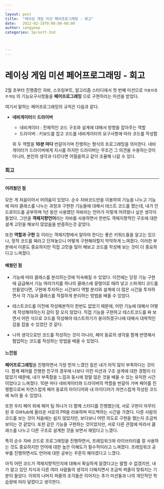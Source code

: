 ```yaml
---
​---
layout: post
title:  "레이싱 게임 미션 페어프로그래밍 - 회고"
date:   2022-02-18T0:00:00-00:00
author: sangyeop
categories: Sproutt-2nd



​---
---
```




# 레이싱 게임 미션 페어프로그래밍 - 회고

2월 초부터 진행중인 자바, 스프링부트, 알고리즘 스터디에서 첫 번째 미션으로 `자동차경주게임` 의 기능요구사항들을 **페어프로그래밍** 으로 구현하라는 미션을 받았다.

여기서 말하는 페어프로그래밍의 규칙은 다음과 같다.

- **네비게이터**와 **드라이버**

  - 네비게이터 : 전체적인 코드 구조와 설계에 대해서 방향을 잡아주는 역할
  - 드라이버 : 키보드를 잡고 코드를 네비게이터의 요구사항에 따라 코드를 작성함

  위 두 역할을 **10분 마다** 번갈아가며 진행하는 형식의 프로그래밍을 의미한다. 네비게이터가 드라이버에게 지시를 하지만 드라이버는 무조건 그 의견을 수용하는것이 아니라, 본인의 생각과 다르다면 어필을하고 같이 조율해 나갈 수 있다.



### 회고

------

#### 어려웠던 점

모든 게 처음이어서 어려움이 있었다. 순수 자바코드만을 이용하여 기능을 나누고 기능에 따라 클래스를 나누는 과정과 구현한 기능들에 대해서 테스트 코드를 짰는데, 내가 안드로이드를 공부하며 1년 동안 사용했던 자바라는 언어가 이렇게 어려웠나 싶은 생각이 들었다. 그만큼 **객체지향언어**라는 자바를 사용하면서 한번도 객체지향적인 구조에 대한 설계 고민을 해보지 않았음을 반증하는것 같았다.

또한 **역할과 구현** 등 이라는 객체지향에서 알아야 한다는 좋은 키워드들을 알고는 있으나, 정작 코드를 짜라고 던져놓으니 어떻게 구현해야할지 막막하게 느껴졌다. 이러한 부분에서 이론도 중요하지만 직접 고민을 많이 해보고 코드를 작성해 보는 것이 더 중요하다고 느껴졌다.

#### 배웠던 점

- 기능에 따라 클래스를 분리하는것에 익숙해질 수 있었다. 이전에는 당장 기능 구현에 급급해서 기능 여러가지를 하나의 클래스에 뭉탱이로 때려 넣고 스파게티 코드를 만들었다면, 구현에 투자하는 시간보다 역할 분리와 설계에 더 많은 시간을 투자하면서 각 기능과 클래스를 적절하게 분리하는 방법을 배울 수 있었다.

- 테스트코드를 이전에 작성해본적이 한번도 없었기 때문에, 어떤 기능에 대해서 어떻게 작성해야하는지 감이 잘 오지 않았다. 직접 기능을 구현하고 테스트코드를 짜 보면서 어떤 식으로 코드를 작성해야 테스트하기가 용이하겠구나에 대해서 대략적인 감을 잡을 수 있었던 것 같다.

- 나의 생각으로만 코드를 작성하는 것이 아니라, 페어 동료의 생각을 함께 반영해서 협업하는 코드를 작성하는 방법을 배울 수 있었다. 

#### 느낀점

**페어프로그래밍**을 진행하면서 가장 먼저 느꼈던 점은 내가 아직 많이 부족하다는 것이다. 함께 페어를 진행한 친구의 경우에 나보다 이런 미션과 구조 설계에 대한 경험이 더 많았기 때문에, 내가 부족함을 느낌과 동시에 정말 많은 것을 배울 수 있는 유익한 시간이었다고 느껴졌다. 10분 마다 네비게이터와 드라이버의 역할을 번갈아 가며 페어를 진행함으로써 자연스럽게 페어 동료의 아이디어와 내 아이디어가 자연스럽게 작성된 코드에 녹아 들 수 있었다. 

또한 우리 페어 외에 페어 팀 하나가 더 함께 스터디를 진행했는데, 서로 구현이 마무리 된 후 GitHub에 올라온 서로의 PR을 리뷰하며 피드백하는 시간을 가졌다. 다른 사람의 코드를 보는 것이 처음에는 쉽지 않았지만, 보다보니 어떤 의도로 구현을 했는지 조금씩 보이는 것 같았다. 또한 같은 기능을 구현하는 것이었지만, 서로 다른 관점에 따라서 클래스를 나누고 다른 구조로 설계한 것을 보면서 재밌다고 느꼈다.

특히 순수 자바 코드로 프로그래밍을 진행하면서, 프레임워크와 라이브러리를 잘 사용하는 것도 중요하지만 언어에 대한 높은 이해도가 필수적이라고 느껴졌다. 프레임워크 공부를 진행하면서도 언어에 대한 공부는 꾸준히 해야겠다고 느꼈다.

아직 어떤 코드가 객체지향적인지에 대해서 확실하게 알겠다고는 말할 수 없겠지만, 내가 알고 있던 지식과 다른 여러 사람들의 생각이 더해지면서 조금씩 퍼즐이 맞춰지는 기분이 들었다. 이외의 나머지 퍼즐의 조각들은 이어지는 추가 미션들과 나의 개인적인 학습량에 따라 달렸다고 생각한다. 

